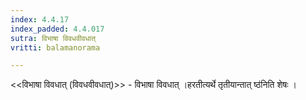 ```yaml
---
index: 4.4.17
index_padded: 4.4.017
sutra: विभाषा विवधवीवधात्‌
vritti: balamanorama

---
```

<<विभाषा विवधात् (विवधवीवधात्)>> - विभाषा विवधात् ।हरतीत्यर्थे तृतीयान्तात् ष्ठ॑निति शेषः । 